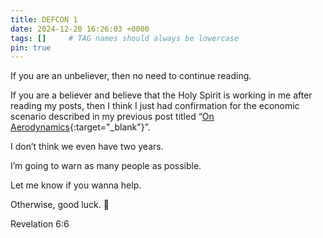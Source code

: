 ```yaml
---
title: DEFCON 1
date: 2024-12-20 16:26:03 +0000
tags: []     # TAG names should always be lowercase
pin: true
---
```


If you are an unbeliever, then no need to continue reading.

If you are a believer and believe that the Holy Spirit is working in me after reading my posts, then I think I just had confirmation for the economic scenario described in my previous post titled “[On Aerodynamics](../on-aerodynamics){:target="_blank"}”.

I don’t think we even have two years.

I’m going to warn as many people as possible.

Let me know if you wanna help.

Otherwise, good luck. 🙏

Revelation 6:6
